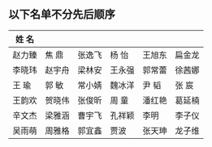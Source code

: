 以下名单不分先后顺序
---------

|姓  名|     |     |      |      |      |  
|-----|-----|-----|-----|-----|-----|
|赵力臻|焦  鼎|张逸飞|杨  怡|王旭东|扁金龙|
|李晓玮|赵宇舟|梁林安|王永强|郭常蕾|徐茜娜|
|王  瑜|郭  敏|常小婧|魏冰洋|尹  韬|张  宸|
|王韵欢|贺晓伟|张俊昕|周  童|潘红艳|葛延楠|
|辛文杰|梁雅涵|曹宇飞|   孔祥颖   |    李明   |   李子仪    |  
|吴雨萌|周雅格|郭宜鑫|贾波|张天珅|龙子维|
